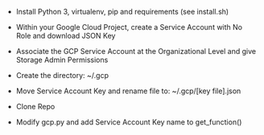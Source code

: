 - Install Python 3, virtualenv, pip and requirements (see install.sh)

- Within your Google Cloud Project, create a Service Account with No Role and download JSON Key

- Associate the GCP Service Account at the Organizational Level and give Storage Admin Permissions

- Create the directory: ~/.gcp

- Move Service Account Key and rename file to: ~/.gcp/[key file].json

- Clone Repo

- Modify gcp.py and add Service Account Key name to get_function()

